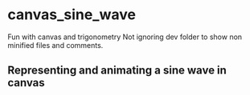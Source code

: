 # canvas_sine_wave
Fun with canvas and trigonometry
Not ignoring dev folder to show non minified files and comments.

## Representing and animating a sine wave in canvas
